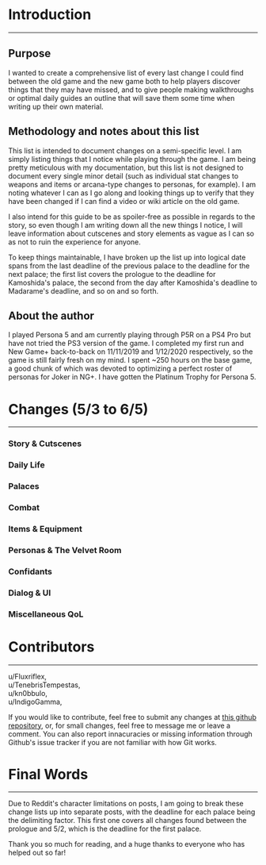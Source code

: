 
# Introduction
---

## Purpose

I wanted to create a comprehensive list of every last change I could find between the old game and the new game both to help players discover things that they may have missed, and to give people making walkthroughs or optimal daily guides an outline that will save them some time when writing up their own material.

## Methodology and notes about this list

This list is intended to document changes on a semi-specific level. I am simply listing things that I notice while playing through the game. I am being pretty meticulous with my documentation, but this list is not designed to document every single minor detail (such as individual stat changes to weapons and items or arcana-type changes to personas, for example). I am noting whatever I can as I go along and looking things up to verify that they have been changed if I can find a video or wiki article on the old game. 
  
I also intend for this guide to be as spoiler-free as possible in regards to the story, so even though I am writing down all the new things I notice, I will leave information about cutscenes and story elements as vague as I can so as not to ruin the experience for anyone.

To keep things maintainable, I have broken up the list up into logical date spans from the last deadline of the previous palace to the deadline for the next palace; the first list covers the prologue to the deadline for Kamoshida's palace, the second from the day after Kamoshida's deadline to Madarame's deadline, and so on and so forth.

## About the author

I played Persona 5 and am currently playing through P5R on a PS4 Pro but have not tried the PS3 version of the game. I completed my first run and New Game+ back-to-back on 11/11/2019 and 1/12/2020 respectively, so the game is still fairly fresh on my mind. I spent ~250 hours on the base game, a good chunk of which was devoted to optimizing a perfect roster of personas for Joker in NG+. I have gotten the Platinum Trophy for Persona 5.

# Changes (5/3 to 6/5)
---
### Story & Cutscenes
### Daily Life
### Palaces
### Combat
### Items & Equipment
### Personas & The Velvet Room
### Confidants
### Dialog & UI
### Miscellaneous QoL

# Contributors
---

u/Fluxriflex,  
u/TenebrisTempestas,  
u/kn0bbulo,  
u/IndigoGamma,  

 If you would like to contribute, feel free to submit any changes at [this github repository](https://github.com/AverageCakeSlice/Persona-5-Royal-Differences), or, for small changes, feel free to message me or leave a comment. You can also report innacuracies or missing information through Github's issue tracker if you are not familiar with how Git works.

# Final Words
 ---

Due to Reddit's character limitations on posts, I am going to break these change lists up into separate posts, with the deadline for each palace being the delimiting factor. This first one covers all changes found between the prologue and 5/2, which is the deadline for the first palace.

 Thank you so much for reading, and a huge thanks to everyone who has helped out so far!